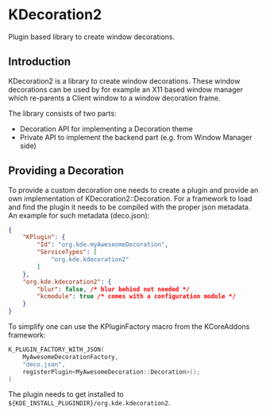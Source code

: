# KDecoration2

Plugin based library to create window decorations.

## Introduction

KDecoration2 is a library to create window decorations. These window decorations can be used by
for example an X11 based window manager which re-parents a Client window to a window decoration
frame.

The library consists of two parts:
* Decoration API for implementing a Decoration theme
* Private API to implement the backend part (e.g. from Window Manager side)

## Providing a Decoration

To provide a custom decoration one needs to create a plugin and provide an own implementation
of KDecoration2::Decoration. For a framework to load and find the plugin it needs to be compiled
with the proper json metadata. An example for such metadata (deco.json):

```json
{
    "KPlugin": {
        "Id": "org.kde.myAweseomeDecoration",
        "ServiceTypes": [
            "org.kde.kdecoration2"
        ]
    },
    "org.kde.kdecoration2": {
        "blur": false, /* blur behind not needed */
        "kcmodule": true /* comes with a configuration module */
    }
}
```

To simplify one can use the KPluginFactory macro from the KCoreAddons framework:

```cpp
K_PLUGIN_FACTORY_WITH_JSON(
    MyAwesomeDecorationFactory,
    "deco.json",
    registerPlugin<MyAwesomeDecoration::Decoration>();
)
```

The plugin needs to get installed to `${KDE_INSTALL_PLUGINDIR}/org.kde.kdecoration2`.
